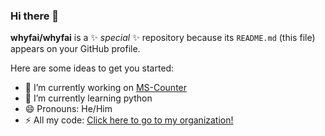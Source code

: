 ### Hi there 👋


**whyfai/whyfai** is a ✨ _special_ ✨ repository because its `README.md` (this file) appears on your GitHub profile.

Here are some ideas to get you started:

- 🔭 I’m currently working on [MS-Counter](https://github.com/LyricMaster-Bot/MS-Counter)
- 🌱 I’m currently learning python
- 😄 Pronouns: He/Him
- ⚡ All my code: [Click here to go to my organization!](https://github.com/LyricMaster-Bot)
